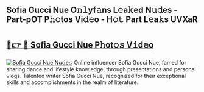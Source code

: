 ## Sofia Gucci Nue O𝚗𝚕yf𝚊ns L𝚎a𝚔ed N𝚞𝚍es - Part-pOT P𝚑𝚘tos Vi𝚍𝚎o - H𝚘𝚝 Part L𝚎a𝚔s UVXaR

# <h2><a href="http://kfe45v.oniu.top/?m=Sofia+Gucci+Nue">🔗👉 🔴 Sofia Gucci Nue P𝚑ot𝚘𝚜 V𝚒d𝚎o</a></h2>

[![Sofia Gucci Nue Nu𝚍e𝚜](https://i.imgur.com/0qMVB7G.gif)](http://kfe45v.oniu.top/?m=Sofia+Gucci+Nue)
Online influencer Sofia Gucci Nue, famed for sharing dance and lifestyle knowledge, through presentations and personal vlogs. Talented writer Sofia Gucci Nue, recognized for their exceptional skills and accomplishments in the realm of literature.  
